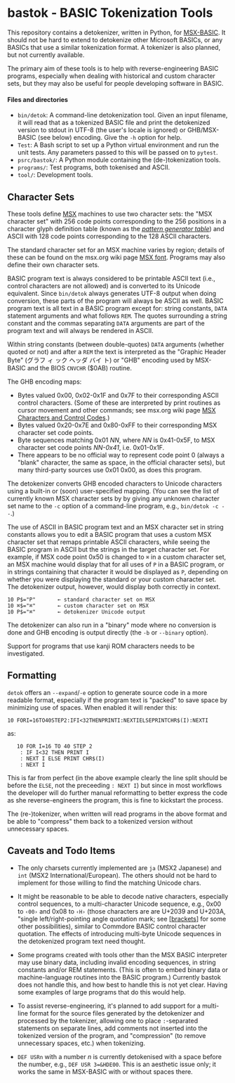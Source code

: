 bastok - BASIC Tokenization Tools
=================================

This repository contains a detokenizer, written in Python, for [MSX-BASIC].
It should not be hard to extend to detokenize other Microsoft BASICs, or any
BASICs that use a similar tokenization format. A tokenizer is also planned,
but not currently available.

The primary aim of these tools is to help with reverse-engineering BASIC
programs, especially when dealing with historical and custom character
sets, but they may also be useful for people developing software in BASIC.

#### Files and directories

- `bin/detok`: A command-line detokenization tool. Given an input filename,
  it will read that as a tokenized BASIC file and print the detokenized
  version to stdout in UTF-8 (the user's locale is ignored) or GHB/MSX-BASIC
  (see below) encoding. Give the `-h` option for help.
- `Test`: A Bash script to set up a Python virtual environment and run the
  unit tests. Any parameters passed to this will be passed on to `pytest`.
- `psrc/bastok/`: A Python module containing the (de-)tokenization tools.
- `programs/`: Test programs, both tokenised and ASCII.
- `tool/`: Development tools.


Character Sets
--------------

These tools define [MSX] machines to use two character sets: the "MSX
character set" with 256 code points corresponding to the 256 positions in a
character glyph definition table (known as the [_pattern generator
table_][2t pgtab]) and ASCII with 128 code points corresponding to the
128 ASCII characters.

The standard character set for an MSX machine varies by region; details of
these can be found on the msx.org wiki page [MSX font][font]. Programs may
also define their own character sets.

BASIC program text is always considered to be printable ASCII text (i.e.,
control characters are not allowed) and is converted to its Unicode
equivalent. Since `bin/detok` always generates UTF-8 output when doing
conversion, these parts of the program will always be ASCII as well. BASIC
program text is all text in a BASIC program except for: string constants,
`DATA` statement arguments and what follows `REM`. The quotes surrounding a
string constant and the commas separating `DATA` arguments are part of the
program text and will always be rendered in ASCII.

Within string constants (between double-quotes) `DATA` arguments (whether
quoted or not) and after a `REM` the text is interpreted as the "Graphic
Header Byte" (グラフ ィ ック ヘッダ バイ ト) or "GHB" encoding used by
MSX-BASIC and the BIOS `CNVCHR` ($0AB) routine.

The GHB encoding maps:
- Bytes valued 0x00, 0x02-0x1F and 0x7F to their corresponding ASCII
  control characters. (Some of these are interpreted by print routines as
  cursor movement and other commands; see msx.org wiki page [MSX Characters
  and Control Codes][codes].)
- Bytes valued 0x20-0x7E and 0x80-0xFF to their corresponding MSX character
  set code points.
- Byte sequences matching 0x01 _NN_, where _NN_ is 0x41-0x5F, to MSX
  character set code points _NN-0x41_, i.e. 0x01-0x1F.
- There appears to be no official way to represent code point 0 (always a
  "blank" character, the same as space, in the official character sets),
  but many third-party sources use 0x01 0x00, as does this program.

The detokenizer converts GHB encoded characters to Unicode characters
using a built-in or (soon) user-specified mapping. (You can see the list of
currently known MSX character sets by by giving any unknown character set
name to the `-c` option of a command-line program, e.g., `bin/detok -c - -`.)

The use of ASCII in BASIC program text and an MSX character set in string
constants allows you to edit a BASIC program that uses a custom MSX
character set that remaps printable ASCII characters, while seeing the
BASIC program in ASCII but the strings in the target character set. For
example, if MSX code point 0x50 is changed to `⌘` in a custom character
set, an MSX machine would display that for all uses of `P` in a BASIC
program, or in strings containing that character it would be displayed as
`P`, depending on whether you were displaying the standard or your custom
character set. The detokenizer output, however, would display both
correctly in context.

    10 P$="P"       ← standard character set on MSX
    10 ⌘$="⌘"       ← custom character set on MSX
    10 P$="⌘"       ← detokenizer Unicode output

The detokenizer can also run in a "binary" mode where no conversion is done
and GHB encoding is output directly (the `-b` or `--binary` option).

Support for programs that use kanji ROM characters needs to be investigated.


Formatting
----------

`detok` offers an `--expand`/`-e` option to generate source code in a more
readable format, especially if the program text is "packed" to save space
by minimizing use of spaces. When enabled it will render this:

    10 FORI=16TO40STEP2:IFI<32THENPRINTI:NEXTIELSEPRINTCHR$(I):NEXTI

as:

       10 FOR I=16 TO 40 STEP 2
        : IF I<32 THEN PRINT I
        : NEXT I ELSE PRINT CHR$(I)
        : NEXT I

This is far from perfect (in the above example clearly the line split
should be before the `ELSE`, not the preceeding `: NEXT I`) but since in
most workflows the developer will do further manual reformatting to better
express the code as she reverse-engineers the program, this is fine to
kickstart the process.

The (re-)tokenizer, when written will read programs in the above format and
be able to "compress" them back to a tokenized version without unnecessary
spaces.


Caveats and Todo Items
----------------------

* The only charsets currently implemented are `ja` (MSX2 Japanese) and
  `int` (MSX2 International/European). The others should not be hard
  to implement for those willing to find the matching Unicode chars.

* It might be reasonable to be able to decode native characters, especially
  control sequences, to a multi-character Unicode sequence, e.g., 0x00 to
  `‹00›` and 0x08 to `‹H›` (those characters are are U+2039 and U+203A,
  "single left/right-pointing angle quotation mark; see [[brackets]] for
  some other possibilities), similar to Commdore BASIC control character
  quotation. The effects of introducing multi-byte Unicode sequences in the
  detokenized program text need thought.

* Some programs created with tools other than the MSX BASIC interpreter may
  use binary data, including invalid encoding sequences, in string
  constants and/or REM statements. (This is often to embed binary data or
  machine-language routines into the BASIC program.) Currently bastok does
  not handle this, and how best to handle this is not yet clear. Having
  some examples of large programs that do this would help.

* To assist reverse-engineering, it's planned to add support for a
  multi-line format for the source files generated by the detokenizer and
  processed by the tokenizer, allowing one to place `:`-separated
  statements on separate lines, add comments not inserted into the
  tokenized version of the program, and "compression" (to remove
  unnecessary spaces, etc.) when tokenizing.

* `DEF USRn` with a number _n_ is currently detokenised with a space before
  the number, e.g., `DEF USR 3=&HDE00`. This is an aesthetic issue only; it
  works the same in MSX-BASIC with or without spaces there.


<!-------------------------------------------------------------------->
[2t pgtab]: https://github.com/Konamiman/MSX2-Technical-Handbook/blob/master/md/Chapter4a.md#pattern-generator-table
[codes]: https://www.msx.org/wiki/MSX_Characters_and_Control_Codes
[font]: https://www.msx.org/wiki/MSX_font
[msx-basic]: https://en.wikipedia.org/wiki/MSX_BASIC
[msx]: https://en.wikipedia.org/wiki/MSX

[brackets]: https://en.wikipedia.org/wiki/Bracket#Encoding_in_digital_media
